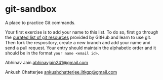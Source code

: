 # git-sandbox
A place to practice Git commands.

Your first exercise is to add your name to this list. To do so, first go through
the [curated list of git
resources](https://help.github.com/articles/good-resources-for-learning-git-and-github/)
provided by GitHub and learn to use git. Then fork the respository, create
a new branch and add your name and send a pull request. Your entry should
maintain the alphabetic order and it should be in the format `your name <email
id>`.

Abhinav Jain <abhinavjain241@gmail.com>

Ankush Chatterjee <ankushchatterjee.iitkgp@gmail.com>
